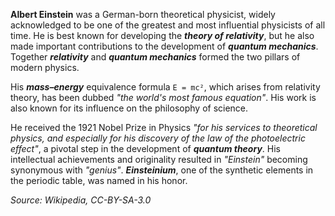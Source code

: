 **Albert Einstein** was a German-born theoretical physicist, widely acknowledged to be one of the greatest and most influential physicists of all time. He is best known for developing the ***theory of relativity***, but he also made important contributions to the development of ***quantum mechanics***. Together ***relativity*** and ***quantum mechanics*** formed the two pillars of modern physics.

His ***mass–energy*** equivalence formula `E = mc²`, which arises from relativity theory, has been dubbed *"the world's most famous equation"*. His work is also known for its influence on the philosophy of science.
 
He received the 1921 Nobel Prize in Physics *"for his services to theoretical physics, and especially for his discovery of the law of the photoelectric effect"*, a pivotal step in the development of ***quantum theory***. His intellectual achievements and originality resulted in *"Einstein"* becoming synonymous with *"genius"*. ***Einsteinium***, one of the synthetic elements in the periodic table, was named in his honor.

*Source: Wikipedia, CC-BY-SA-3.0*


    
